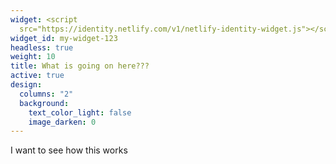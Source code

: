 ```yaml
---
widget: <script
  src="https://identity.netlify.com/v1/netlify-identity-widget.js"></script>
widget_id: my-widget-123
headless: true
weight: 10
title: What is going on here???
active: true
design:
  columns: "2"
  background:
    text_color_light: false
    image_darken: 0
---
```

I﻿ want to see how this works